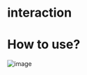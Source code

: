 # interaction

# How to use?
![image](https://github.com/user-attachments/assets/092ffb08-f1b3-47dd-8213-0dd46a5139a9)

